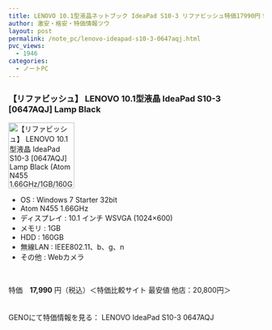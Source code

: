 ```yaml
---
title: LENOVO 10.1型液晶ネットブック IdeaPad S10-3 リファビッシュ特価17990円！
author: 激安・格安・特価情報ツウ
layout: post
permalink: /note_pc/lenovo-ideapad-s10-3-0647aqj.html
pvc_views:
  - 1946
categories:
  - ノートPC
---
```

### 【リファビッシュ】 LENOVO 10.1型液晶 IdeaPad S10-3 [0647AQJ] Lamp Black

<div class="img-bg2 img_L">
  <img border="0" alt="【リファビッシュ】 LENOVO 10.1型液晶 IdeaPad S10-3 [0647AQJ] Lamp Black (Atom N455 1.66GHz/1GB/160GB/無線LAN/Win 7 Starter) " src="http://i0.wp.com/geno.co.jp/Goods/ImgGA11117170_M.jpg?w=130"width="130" data-recalc-dims="1" /><br /> <img border="0" src="http://i1.wp.com/www10.a8.net/0.gif?resize=1%2C1" alt="" data-recalc-dims="1" />
</div>

<!--more-->

  * OS : Windows 7 Starter 32bit
  * Atom N455 1.66GHz
  * ディスプレイ : 10.1 インチ WSVGA (1024&#215;600)
  * メモリ : 1GB
  * HDD : 160GB
  * 無線LAN : IEEE802.11、b、g、n
  * その他 : Webカメラ

<br clear="all" /> 

特価　<span class="tokka-price"><strong>17,990</strong></span> 円（税込）＜特価比較サイト 最安値 他店：20,800円＞

　  
GENOにて特価情報を見る： <span class="fs150p">LENOVO IdeaPad S10-3 0647AQJ</span>